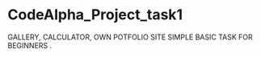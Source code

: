# CodeAlpha_Project_task1
GALLERY, CALCULATOR, OWN POTFOLIO SITE SIMPLE BASIC TASK FOR BEGINNERS . 
